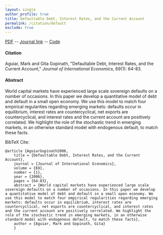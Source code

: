 ```yaml
---
layout: single 
author_profile: true 
title: Defaultable Debt, Interest Rates, and the Current Account 
permalink: /citation/default
exclude: true
---
```


[PDF](https://markaguiar.github.io/files/dd_jie.pdf) -- [Journal link](https://doi.org/10.1016/j.jinteco.2005.05.005) -- [Code](https://github.com/markaguiar/Defaultable-Debt)
#### Citation

Aguiar, Mark and Gita Gopinath, "Defaultable Debt, Interest Rates, and the Current Account," *Journal of International Economics*,  69(1): 64-83.

#### Abstract

World capital markets have experienced large scale sovereign defaults on a number of occasions. In this paper we develop a quantitative model of debt and default in a small open economy. We use this model to match four empirical regularities regarding emerging markets: defaults occur in equilibrium, interest rates are countercyclical, net exports are countercyclical, and interest rates and the current account are positively correlated. We highlight the role of the stochastic trend in emerging markets, in an otherwise standard model with endogenous default, to match these facts.

BibTeX Cite:

	@article {AguiarGopinath2006,
		title = {Defaultable Debt, Interest Rates, and the Current Account},
		journal = {Journal of International Economics},
		volume = {69},
		number = {1},
		year = {2006},
		pages = {64-83},
		abstract = {World capital markets have experienced large scale sovereign defaults on a number of occasions. In this paper we develop a quantitative model of debt and default in a small open economy. We use this model to match four empirical regularities regarding emerging markets: defaults occur in equilibrium, interest rates are countercyclical, net exports are countercyclical, and interest rates and the current account are positively correlated. We highlight the role of the stochastic trend in emerging markets, in an otherwise standard model with endogenous default, to match these facts},
		author = {Aguiar, Mark and Gopinath, Gita}
		}